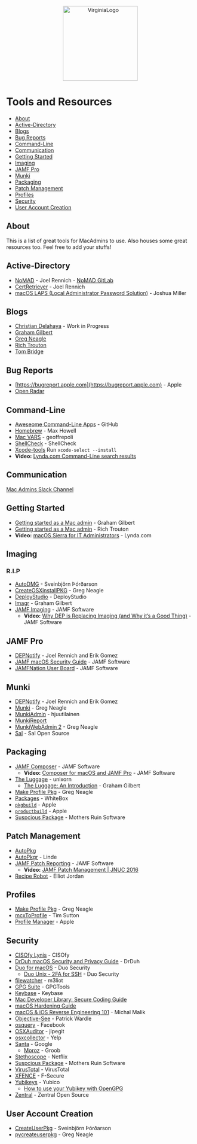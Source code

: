 <p align="center">
<img align="center" src="https://virginia.box.com/s/2srzl9e5f8gppqepwwlwjqznmbghqblb" alt="VirginiaLogo" width="200"/>

# Tools and Resources

* [About](#about)
* [Active-Directory](#active-directory)
* [Blogs](#blogs)
* [Bug Reports](#bug-reports)
* [Command-Line](#command-line)
* [Communication](#communication)
* [Getting Started](#getting-started)
* [Imaging](#imaging)
* [JAMF Pro](#jamf-pro)
* [Munki](#munki)
* [Packaging](#packaging)
* [Patch Management](#patch-management)
* [Profiles](#profiles)
* [Security](#security)
* [User Account Creation](#user-account-creation)

## About

This is a list of great tools for MacAdmins to use. Also houses some great resources too. Feel free to add your stuffs!

## Active-Directory

* [NoMAD](https://nomad.menu) - Joel Rennich - [NoMAD GitLab](https://gitlab.com/Mactroll/NoMAD)
* [CertRetriever](https://gitlab.com/Mactroll/CertRetriever) - Joel Rennich
* [macOS LAPS (Local Administrator Password Solution)](https://github.com/joshua-d-miller/macOSLAPS) - Joshua Miller

## Blogs

* [Christian Delahaya](https://thelearningmacadmin.com) - Work in Progress 
* [Graham Gilbert](https://grahamgilbert.com)
* [Greg Neagle](https://managingosx.wordpress.com)
* [Rich Trouton](https://derflounder.wordpress.com)
* [Tom Bridge](http://cannonball.tombridge.com)

## Bug Reports

* [https://bugreport.apple.com](https://bugreport.apple.com) - Apple
* [Open Radar](https://openradar.appspot.com)

## Command-Line

* [Aweseome Command-Line Apps](https://github.com/delahaya/awesome-command-line-apps) - GitHub
* [Homebrew](https://brew.sh) - Max Howell
* [Mac VARS](https://github.com/geoffrepoli/macvars) - geoffrepoli
* [ShellCheck](http://www.shellcheck.net) - ShellCheck
* [Xcode-tools](Xcode-Tools) Run `xcode-select --install`
* **Video:** [Lynda.com Command-Line search results](https://www.lynda.com/search?q=command%20line)

## Communication

[Mac Admins Slack Channel](https://macadmins.herokuapp.com)


## Getting Started

* [Getting started as a Mac admin](https://grahamgilbert.com/blog/2016/05/05/getting-started-as-a-mac-admin/) - Graham Gilbert
* [Getting started as a Mac admin](https://derflounder.wordpress.com/2016/02/11/getting-started-as-a-mac-admin/) - Rich Trouton
* **Video:** [macOS Sierra for IT Administrators](https://www.lynda.com/Mac-OS-tutorials/IT-Administrators-Guide-macOS-Sierra/534419-2.html) - Lynda.com

## Imaging

### R.I.P

* [AutoDMG](https://github.com/MagerValp/AutoDMG) - Sveinbjörn Þórðarson
* [CreateOSXinstallPKG](https://github.com/munki/createOSXinstallPkg) - Greg Neagle
* [DeployStudio](http://www.deploystudio.com) - DeployStudio
* [Imagr](https://github.com/grahamgilbert/imagr) - Graham Gilbert
* [JAMF Imaging](https://resources.jamf.com/documents/technical-papers/Imaging-OS-X-Computers-with-the-Casper-Suite.pdf) - JAMF Software
    * **Video:** [Why DEP is Replacing Imaging (and Why it’s a Good Thing)](https://www.youtube.com/watch?v=105v15qL_SU&t=14s) - JAMF Software

## JAMF Pro

* [DEPNotify](https://gitlab.com/Mactroll/DEPNotify) - Joel Rennich and Erik Gomez
* [JAMF macOS Security Guide](https://www.jamf.com/resources/macos-security-checklist/) - JAMF Software
* [JAMFNation User Board](https://www.jamf.com/jamf-nation/) - JAMF Software

## Munki

* [DEPNotify](https://gitlab.com/Mactroll/DEPNotify) - Joel Rennich and Erik Gomez
* [Munki](https://github.com/munki/munki/wiki) - Greg Neagle
* [MunkiAdmin](http://hjuutilainen.github.io/munkiadmin/) - hjuutilainen
* [MunkiReport](https://github.com/munkireport/munkireport-php)
* [MunkiWebAdmin 2](https://github.com/munki/mwa2) - Greg Neagle
* [Sal](https://github.com/salopensource/sal) - Sal Open Source


## Packaging

* [JAMF Composer](https://www.jamf.com/resources/composer-user-guide/) - JAMF Software
    * **Video:** [Composer for macOS and JAMF Pro](https://www.youtube.com/watch?v=EbQksUb6Pg8) - JAMF Software
* [The Luggage](https://github.com/unixorn/luggage) - unixorn
    * [The Luggage: An Introduction](https://grahamgilbert.com/blog/2013/08/09/the-luggage-an-introduction/) - Graham Gilbert
* [Make Profile Pkg](https://github.com/gregneagle/make-profile-pkg) - Greg Neagle
* [Packages](http://s.sudre.free.fr/Software/Packages/about.html) - WhiteBox
* [`pkgbuild`](https://developer.apple.com/legacy/library/documentation/Darwin/Reference/ManPages/man1/pkgbuild.1.html) - Apple
* [`productbuild`](https://developer.apple.com/legacy/library/documentation/Darwin/Reference/ManPages/man1/productbuild.1.html) - Apple
* [Suspcious Package](http://www.mothersruin.com/software/SuspiciousPackage/) - Mothers Ruin Software

## Patch Management

* [AutoPkg](https://github.com/autopkg/autopkg)
* [AutoPkgr](https://github.com/lindegroup/autopkgr) - Linde 
* [JAMF Patch Reporting](http://docs.jamf.com/9.96/casper-suite/administrator-guide/Patch_Reporting.html) - JAMF Software
    * **Video:** [JAMF Patch Management | JNUC 2016](https://www.youtube.com/watch?v=JrBlWdow-sI)
* [Recipe Robot](https://github.com/homebysix/recipe-robot) - Elliot Jordan

## Profiles

* [Make Profile Pkg](https://github.com/gregneagle/make-profile-pkg) - Greg Neagle
* [mcxToProfile](https://github.com/timsutton/mcxToProfile) - Tim Sutton
* [Profile Manager](https://support.apple.com/profile-manager) - Apple

## Security

* [CISOfy Lynis](https://cisofy.com/lynis/) - CISOfy
* [DrDuh macOS Security and Privacy Guide](https://github.com/drduh/macOS-Security-and-Privacy-Guide) - DrDuh
* [Duo for macOS](https://duo.com/docs/macos) - Duo Security
    * [Duo Unix - 2FA for SSH](https://duo.com/docs/loginduo) - Duo Security
* [filewatcher](https://github.com/m3liot/filewatcher) - m3liot
* [GPG Suite](https://gpgtools.org) - GPGTools
* [Keybase](https://keybase.io) - Keybase
* [Mac Developer Library: Secure Coding Guide](https://developer.apple.com/library/mac/documentation/Security/Conceptual/SecureCodingGuide/Introduction.html)
* [macOS Hardening Guide](http://newosxbook.com/files/moxii3/AppendixA.pdf)
* [macOS & iOS Reverse Engineering 101](https://github.com/michalmalik/osx-re-101) - Michal Malik
* [Objective-See](https://objective-see.com) - Patrick Wardle
* [osquery](https://github.com/facebook/osquery) - Facebook
* [OSXAuditor](https://github.com/jipegit/OSXAuditor) - jipegit
* [osxcollector](https://github.com/Yelp/osxcollector) - Yelp
* [Santa](https://github.com/google/santa) - Google
    * [Moroz](https://github.com/groob/moroz) - Groob
* [Stethoscope](https://github.com/Netflix/stethoscope) - Netflix
* [Suspcious Package](http://www.mothersruin.com/software/SuspiciousPackage/) - Mothers Ruin Software
* [VirusTotal](https://virustotal.com) - VirusTotal
* [XFENCE](https://beta.f-secure.com/key/XFence) - F-Secure
* [Yubikeys](https://www.yubico.com/why-yubico/for-businesses/computer-login/mac-os-login/) - Yubico
    * [How to use your Yubikey with OpenGPG](https://www.yubico.com/support/knowledge-base/categories/articles/use-yubikey-openpgp/)
* [Zentral](https://github.com/zentralopensource/zentral) - Zentral Open Source

## User Account Creation

* [CreateUserPkg](https://github.com/MagerValp/CreateUserPkg) - Sveinbjörn Þórðarson
* [pycreateuserpkg](https://github.com/gregneagle/pycreateuserpkg) - Greg Neagle


